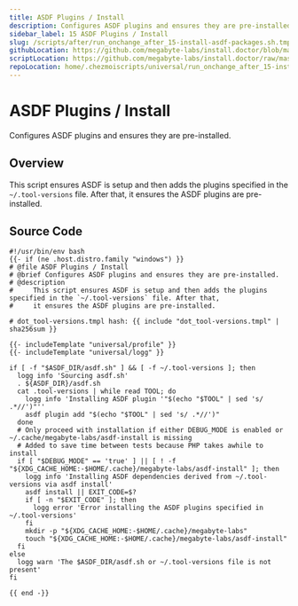 ```yaml
---
title: ASDF Plugins / Install
description: Configures ASDF plugins and ensures they are pre-installed.
sidebar_label: 15 ASDF Plugins / Install
slug: /scripts/after/run_onchange_after_15-install-asdf-packages.sh.tmpl
githubLocation: https://github.com/megabyte-labs/install.doctor/blob/master/home/.chezmoiscripts/universal/run_onchange_after_15-install-asdf-packages.sh.tmpl
scriptLocation: https://github.com/megabyte-labs/install.doctor/raw/master/home/.chezmoiscripts/universal/run_onchange_after_15-install-asdf-packages.sh.tmpl
repoLocation: home/.chezmoiscripts/universal/run_onchange_after_15-install-asdf-packages.sh.tmpl
---
```

# ASDF Plugins / Install

Configures ASDF plugins and ensures they are pre-installed.

## Overview

This script ensures ASDF is setup and then adds the plugins specified in the `~/.tool-versions` file. After that,
it ensures the ASDF plugins are pre-installed.



## Source Code

```
#!/usr/bin/env bash
{{- if (ne .host.distro.family "windows") }}
# @file ASDF Plugins / Install
# @brief Configures ASDF plugins and ensures they are pre-installed.
# @description
#     This script ensures ASDF is setup and then adds the plugins specified in the `~/.tool-versions` file. After that,
#     it ensures the ASDF plugins are pre-installed.

# dot_tool-versions.tmpl hash: {{ include "dot_tool-versions.tmpl" | sha256sum }}

{{- includeTemplate "universal/profile" }}
{{- includeTemplate "universal/logg" }}

if [ -f "$ASDF_DIR/asdf.sh" ] && [ -f ~/.tool-versions ]; then
  logg info 'Sourcing asdf.sh'
  . ${ASDF_DIR}/asdf.sh
  cat .tool-versions | while read TOOL; do
    logg info 'Installing ASDF plugin '"$(echo "$TOOL" | sed 's/ .*//')"''
    asdf plugin add "$(echo "$TOOL" | sed 's/ .*//')"
  done
  # Only proceed with installation if either DEBUG_MODE is enabled or ~/.cache/megabyte-labs/asdf-install is missing
  # Added to save time between tests because PHP takes awhile to install
  if [ "$DEBUG_MODE" == 'true' ] || [ ! -f "${XDG_CACHE_HOME:-$HOME/.cache}/megabyte-labs/asdf-install" ]; then
    logg info 'Installing ASDF dependencies derived from ~/.tool-versions via asdf install'
    asdf install || EXIT_CODE=$?
    if [ -n "$EXIT_CODE" ]; then
      logg error 'Error installing the ASDF plugins specified in ~/.tool-versions'
    fi
    mkdir -p "${XDG_CACHE_HOME:-$HOME/.cache}/megabyte-labs"
    touch "${XDG_CACHE_HOME:-$HOME/.cache}/megabyte-labs/asdf-install"
  fi
else
  logg warn 'The $ASDF_DIR/asdf.sh or ~/.tool-versions file is not present'
fi

{{ end -}}
```
